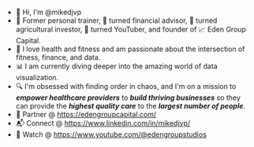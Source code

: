 - 👋 Hi, I'm @mikedjvp
- 💪 Former personal trainer, 🤝 turned financial advisor, 🌽 turned agricultural investor, 🎥 turned YouTuber, and founder of 📈 Eden Group Capital.
- 🔀 I love health and fitness and am passionate about the intersection of fitness, finance, and data.
- 📊 I am currently diving deeper into the amazing world of data visualization. 
- 🔍 I'm obsessed with finding order in chaos, and I'm on a mission to ***empower healthcare providers*** to ***build thriving businesses*** so they can provide the ***highest quality care*** to the ***largest number of people***.
- 💼 Partner @ https://edengroupcapital.com/
- 📬 Connect @ https://www.linkedin.com/in/mikedjvp/
- 🎥 Watch @ https://www.youtube.com/@edengroupstudios
